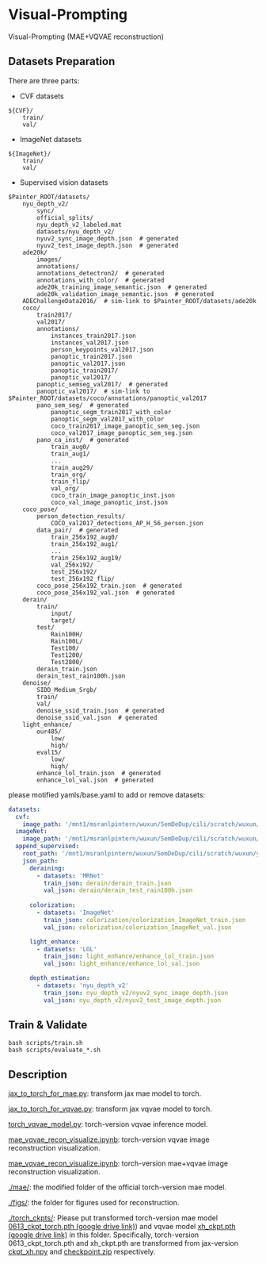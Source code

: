 # Visual-Prompting
Visual-Prompting (MAE+VQVAE reconstruction)

## Datasets Preparation
There are three parts:
* CVF datasets
```
${CVF}/
	train/
	val/
```
* ImageNet datasets
```
${ImageNet}/
	train/
	val/
```
* Supervised vision datasets
```
$Painter_ROOT/datasets/
    nyu_depth_v2/
        sync/
        official_splits/
        nyu_depth_v2_labeled.mat
        datasets/nyu_depth_v2/
        nyuv2_sync_image_depth.json  # generated
        nyuv2_test_image_depth.json  # generated
    ade20k/
        images/
        annotations/
        annotations_detectron2/  # generated
        annotations_with_color/  # generated
        ade20k_training_image_semantic.json  # generated
        ade20k_validation_image_semantic.json  # generated
    ADEChallengeData2016/  # sim-link to $Painter_ROOT/datasets/ade20k
    coco/
        train2017/
        val2017/
        annotations/
            instances_train2017.json
            instances_val2017.json
            person_keypoints_val2017.json
            panoptic_train2017.json
            panoptic_val2017.json
            panoptic_train2017/
            panoptic_val2017/
        panoptic_semseg_val2017/  # generated
        panoptic_val2017/  # sim-link to $Painter_ROOT/datasets/coco/annotations/panoptic_val2017
        pano_sem_seg/  # generated
            panoptic_segm_train2017_with_color
            panoptic_segm_val2017_with_color
            coco_train2017_image_panoptic_sem_seg.json
            coco_val2017_image_panoptic_sem_seg.json
        pano_ca_inst/  # generated
            train_aug0/
            train_aug1/
            ...
            train_aug29/
            train_org/
            train_flip/
            val_org/
            coco_train_image_panoptic_inst.json
            coco_val_image_panoptic_inst.json
    coco_pose/
        person_detection_results/
            COCO_val2017_detections_AP_H_56_person.json
        data_pair/  # generated
            train_256x192_aug0/
            train_256x192_aug1/
            ...
            train_256x192_aug19/
            val_256x192/
            test_256x192/
            test_256x192_flip/
        coco_pose_256x192_train.json  # generated
        coco_pose_256x192_val.json  # generated
    derain/
        train/
            input/
            target/
        test/
            Rain100H/
            Rain100L/
            Test100/
            Test1200/
            Test2800/
        derain_train.json
        derain_test_rain100h.json
    denoise/
        SIDD_Medium_Srgb/
        train/
        val/
        denoise_ssid_train.json  # generated
        denoise_ssid_val.json  # generated
    light_enhance/
        our485/
            low/
            high/
        eval15/
            low/
            high/
        enhance_lol_train.json  # generated
        enhance_lol_val.json  # generated
```
please motified yamls/base.yaml to add or remove datasets:
```yaml
datasets:
  cvf: 
    image_path: '/mnt1/msranlpintern/wuxun/SemDeDup/cili/scratch/wuxun/yutong/datatsets/CVF_debug'
  imageNet:
    image_path: '/mnt1/msranlpintern/wuxun/SemDeDup/cili/scratch/wuxun/yutong/datatsets/ImageNet'
  append_supervised:
    root_path: '/mnt1/msranlpintern/wuxun/SemDeDup/cili/scratch/wuxun/yutong/Painter/Painter/datasets'
    json_path: 
      deraining:
        - datasets: 'MRNet'
          train_json: derain/derain_train.json
          val_json: derain/derain_test_rain100h.json
      
      colorization:
        - datasets: 'ImageNet'
          train_json: colorization/colorization_ImageNet_train.json
          val_json: colorization/colorization_ImageNet_val.json

      light_enhance:
        - datasets: 'LOL'
          train_json: light_enhance/enhance_lol_train.json
          val_json: light_enhance/enhance_lol_val.json

      depth_estimation:
        - datasets: 'nyu_depth_v2'
          train_json: nyu_depth_v2/nyuv2_sync_image_depth.json
          val_json: nyu_depth_v2/nyuv2_test_image_depth.json
```

## Train & Validate
```
bash scripts/train.sh
bash scripts/evaluate_*.sh
```
## Description

[jax_to_torch_for_mae.py](jax_to_torch_for_mae.py): transform jax mae model to torch.

[jax_to_torch_for_vqvae.py](jax_to_torch_for_vqvae.py): transform jax vqvae model to torch.

[torch_vqvae_model.py](torch_vqvae_model.py): torch-version vqvae inference model.

[mae_vqvae_recon_visualize.ipynb](mae_vqvae_recon_visualize.ipynb): torch-version vqvae image reconstruction visualization.

[mae_vqvae_recon_visualize.ipynb](mae_vqvae_recon_visualize.ipynb): torch-version mae+vqvae image reconstruction visualization.

[./mae/](./mae/): the modified folder of the official torch-version mae model.

[./figs/](./figs/): the folder for figures used for reconstruction.

[./torch_ckpts/](./torch_ckpts/): Please put transformed torch-version mae model [0613_ckpt_torch.pth (google drive link)](https://drive.google.com/file/d/18OKC86aKypcChjMSf6eglRyiAv4cxHZN/view?usp=sharing)) and vqvae model [xh_ckpt.pth (google drive link)](https://drive.google.com/file/d/1Z8Rua3E_WVBLIZ8bKI7-9ZQkqTHlBv7O/view?usp=sharing) in this folder. Specifically, torch-version 0613_ckpt_torch.pth and xh_ckpt.pth are transformed from jax-version [ckpt_xh.npy](https://livejohnshopkins-my.sharepoint.com/:u:/g/personal/ybai20_jh_edu/EXOe22D0z7VMkR75BwDcXxABXRs8eqPJ-mCDEEauIYxRDg?email=xxh11102019%40outlook.com&e=4%3aqhRDlo&at=9) and [checkpoint.zip](https://livejohnshopkins-my.sharepoint.com:443/:u:/g/personal/ybai20_jh_edu/EZZPDlPP639DsbwvofxXwloBY8YhFttRnJ4waPaUV9tbnA?email=xxh11102019%40outlook.com&e=4%3aoOaIvC&at=9) respectively.

